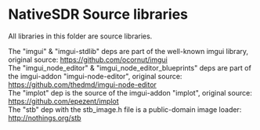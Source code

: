 # NativeSDR Source libraries
All libraries in this folder are source libraries.

The "imgui" & "imgui-stdlib" deps are part of the well-known imgui library, original source: https://github.com/ocornut/imgui \
The "imgui_node_editor" & "imgui_node_editor_blueprints" deps are part of the imgui-addon "imgui-node-editor", original source: https://github.com/thedmd/imgui-node-editor \
The "implot" dep is the source of the imgui-addon "implot", original source: https://github.com/epezent/implot \
The "stb" dep with the stb_image.h file is a public-domain image loader: http://nothings.org/stb
